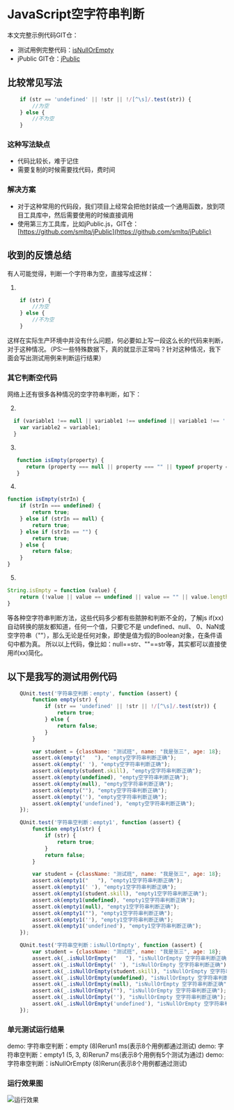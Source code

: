 # JavaScript空字符串判断

本文完整示例代码GIT仓：

- 测试用例完整代码：[isNullOrEmpty](https://github.com/smltq/jPublic/blob/master/test/isNullOrEmpty.js)
- jPublic GIT仓：[jPublic](https://github.com/smltq/jPublic)

## 比较常见写法

```js
    if (str == 'undefined' || !str || !/[^\s]/.test(str)) {
        //为空
    } else {
        //不为空
    }
```
### 这种写法缺点
- 代码比较长，难于记住
- 需要复制的时候需要找代码，费时间

### 解决方案

- 对于这种常用的代码段，我们项目上经常会把他封装成一个通用函数，放到项目工具库中，然后需要使用的时候直接调用
- 使用第三方工具库，比如jPublic.js，GIT仓：[https://github.com/smltq/jPublic](https://github.com/smltq/jPublic)

## 收到的反馈总结

有人可能觉得，判断一个字符串为空，直接写成这样：

1.
```js
    if (str) {
        //为空
    } else {
        //不为空
    }
```
这样在实际生产环境中并没有什么问题，何必要如上写一段这么长的代码来判断，对于这种情况。（PS:一些特殊数据下，真的就显示正常吗？针对这种情况，我下面会写出测试用例来判断运行结果）

### 其它判断空代码

网络上还有很多各种情况的空字符串判断，如下：

2.
```js
  if (variable1 !== null || variable1 !== undefined || variable1 !== '') { 
    var variable2 = variable1; 
  }
```

3.
```js
   function isEmpty(property) {
      return (property === null || property === "" || typeof property === "undefined");
   }
```

4.
```js
function isEmpty(strIn) {
    if (strIn === undefined) {
        return true;
    } else if (strIn == null) {
        return true;
    } else if (strIn == "") {
        return true;
    } else {
        return false;
    }
}
```

5.
```js
String.isEmpty = function (value) {
    return (!value || value == undefined || value == "" || value.length == 0);
}
```

等各种空字符串判断方法，这些代码多少都有些脓肿和判断不全的，了解js if(xx)自动转换的朋友都知道，任何一个值，只要它不是 undefined、null、 0、NaN或空字符串（""），那么无论是任何对象，即使是值为假的Boolean对象，在条件语句中都为真。
所以以上代码，像比如：null==str、""==str等，其实都可以直接使用if(xx)简化。

## 以下是我写的测试用例代码

```js
    QUnit.test('字符串空判断：empty', function (assert) {
        function empty(str) {
            if (str == 'undefined' || !str || !/[^\s]/.test(str)) {
                return true;
            } else {
                return false;
            }
        }

        var student = {className: "测试班", name: "我是张三", age: 18};
        assert.ok(empty("   "), "empty空字符串判断正确");
        assert.ok(empty(' '), "empty空字符串判断正确");
        assert.ok(empty(student.skill), "empty空字符串判断正确");
        assert.ok(empty(undefined), "empty空字符串判断正确");
        assert.ok(empty(null), "empty空字符串判断正确");
        assert.ok(empty(""), "empty空字符串判断正确");
        assert.ok(empty(''), "empty空字符串判断正确");
        assert.ok(empty('undefined'), "empty空字符串判断正确");
    });

    QUnit.test('字符串空判断：empty1', function (assert) {
        function empty1(str) {
            if (str) {
                return true;
            }
            return false;
        }

        var student = {className: "测试班", name: "我是张三", age: 18};
        assert.ok(empty1("   "), "empty1空字符串判断正确");
        assert.ok(empty1(' '), "empty1空字符串判断正确");
        assert.ok(empty1(student.skill), "empty1空字符串判断正确");
        assert.ok(empty1(undefined), "empty1空字符串判断正确");
        assert.ok(empty1(null), "empty1空字符串判断正确");
        assert.ok(empty1(""), "empty1空字符串判断正确");
        assert.ok(empty1(''), "empty1空字符串判断正确");
        assert.ok(empty1('undefined'), "empty1空字符串判断正确");
    });

    QUnit.test('字符串空判断：isNullOrEmpty', function (assert) {
        var student = {className: "测试班", name: "我是张三", age: 18};
        assert.ok(_.isNullOrEmpty("   "), "isNullOrEmpty 空字符串判断正确");
        assert.ok(_.isNullOrEmpty(' '), "isNullOrEmpty 空字符串判断正确");
        assert.ok(_.isNullOrEmpty(student.skill), "isNullOrEmpty 空字符串判断正确");
        assert.ok(_.isNullOrEmpty(undefined), "isNullOrEmpty 空字符串判断正确");
        assert.ok(_.isNullOrEmpty(null), "isNullOrEmpty 空字符串判断正确");
        assert.ok(_.isNullOrEmpty(""), "isNullOrEmpty 空字符串判断正确");
        assert.ok(_.isNullOrEmpty(''), "isNullOrEmpty 空字符串判断正确");
        assert.ok(_.isNullOrEmpty('undefined'), "isNullOrEmpty 空字符串判断正确");
    });
```

### 单元测试运行结果

demo: 字符串空判断：empty (8)Rerun1 ms(表示8个用例都通过测试)
demo: 字符串空判断：empty1 (5, 3, 8)Rerun7 ms(表示8个用例有5个测试为通过)
demo: 字符串空判断：isNullOrEmpty (8)Rerun(表示8个用例都通过测试)

### 运行效果图

![运行效果](https://img2018.cnblogs.com/blog/75999/201905/75999-20190513191538467-1138767292.png)
